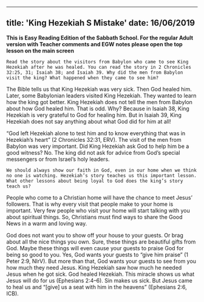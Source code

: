 ---
title: 'King Hezekiah S Mistake'
date: 16/06/2019
--

**This is Easy Reading Edition of the Sabbath School. For the regular Adult version with Teacher comments and EGW notes please open the top lesson on the main screen**

`Read the story about the visitors from Babylon who came to see King Hezekiah after he was healed. You can read the story in 2 Chronicles 32:25, 31; Isaiah 38; and Isaiah 39. Why did the men from Babylon visit the king? What happened when they came to see him?`

The Bible tells us that King Hezekiah was very sick. Then God healed him. Later, some Babylonian leaders visited King Hezekiah. They wanted to learn how the king got better. King Hezekiah does not tell the men from Babylon about how God healed him. That is odd. Why? Because in Isaiah 38, King Hezekiah is very grateful to God for healing him. But in Isaiah 39, King Hezekiah does not say anything about what God did for him at all! 

“God left Hezekiah alone to test him and to know everything that was in Hezekiah’s heart” (2 Chronicles 32:31, ERV). The visit of the men from Babylon was very important. Did King Hezekiah ask God to help him be a good witness? No. The king did not ask for advice from God’s special messengers or from Israel’s holy leaders. 

`We should always show our faith in God, even in our home when we think no one is watching. Hezekiah’s story teaches us this important lesson. What other lessons about being loyal to God does the king’s story teach us?`

People who come to a Christian home will have the chance to meet Jesus’ followers. That is why every visit that people make to your home is important. Very few people who visit your home will start talking with you about spiritual things. So, Christians must find ways to share the Good News in a warm and loving way. 

God does not want you to show off your house to your guests. Or brag about all the nice things you own. Sure, these things are beautiful gifts from God. Maybe these things will even cause your guests to praise God for being so good to you. Yes, God wants your guests to “give him praise” (1 Peter 2:9, NIrV). But more than that, God wants your guests to see from you how much they need Jesus. King Hezekiah saw how much he needed Jesus when he got sick. God healed Hezekiah. This miracle shows us what Jesus will do for us (Ephesians 2:4–6). Sin makes us sick. But Jesus came to heal us and “[give] us a seat with him in the heavens” (Ephesians 2:6, ICB).